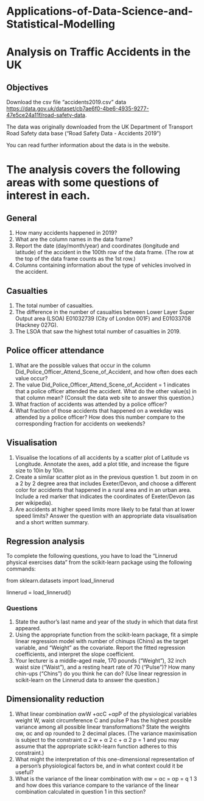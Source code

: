 # Applications-of-Data-Science-and-Statistical-Modelling
# Analysis on Traffic Accidents in the UK
## Objectives
Download the csv file “accidents2019.csv” data https://data.gov.uk/dataset/cb7ae6f0-4be6-4935-9277-47e5ce24a11f/road-safety-data.

The data was originally downloaded from the UK Department of Transport Road Safety data
base (“Road Safety Data - Accidents 2019”)

You can read further information about the data is in the website.

# The analysis covers the following areas with some questions of interest in each.

## General
1. How many accidents happened in 2019?
2. What are the column names in the data frame?
3. Report the date (day/month/year) and coordinates (longitude and latitude) of the accident in the
100th row of the data frame. (The row at the top of the data frame counts as the 1st row.)
4. Columns containing information about the type of vehicles involved in the accident.

## Casualties
1. The total number of casualties.
2. The difference in the number of casualties between Lower Layer Super Output area (LSOA)
E01032739 (City of London 001F) and E01033708 (Hackney 027G).
3. The LSOA that saw the highest total number of casualties in 2019.

## Police officer attendance
1. What are the possible values that occur in the column Did_Police_Officer_Attend_Scene_of_Accident,
and how often does each value occur?
2. The value Did_Police_Officer_Attend_Scene_of_Accident = 1 indicates that a police officer
attended the accident. What do the other value(s) in that column mean? (Consult the data web
site to answer this question.)
3. What fraction of accidents was attended by a police officer?
4. What fraction of those accidents that happened on a weekday was attended by a police officer?
How does this number compare to the corresponding fraction for accidents on weekends?

## Visualisation
1. Visualise the locations of all accidents by a scatter plot of Latitude vs Longitude. Annotate the
axes, add a plot title, and increase the figure size to 10in by 10in.
2. Create a similar scatter plot as in the previous question 1. but zoom in on a 2 by 2 degree area
that includes Exeter/Devon, and choose a different color for accidents that happened in a rural
area and in an urban area. Include a red marker that indicates the coordinates of Exeter/Devon
(as per wikipedia).
3. Are accidents at higher speed limits more likely to be fatal than at lower speed limits? Answer the
question with an appropriate data visualisation and a short written summary.

## Regression analysis
To complete the following questions, you have to load the “Linnerud physical exercises data” from the
scikit-learn package using the following commands:

  from sklearn.datasets import load_linnerud
  
  linnerud = load_linnerud()
  
  ### Questions
1. State the author’s last name and year of the study in which that data first appeared.
2. Using the appropriate function from the scikit-learn package, fit a simple linear regression model
with number of chinups (Chins) as the target variable, and “Weight” as the covariate. Report the
fitted regression coefficients, and interpret the slope coefficient.
3. Your lecturer is a middle-aged male, 170 pounds (“Weight”), 32 inch waist size (“Waist”), and a
resting heart rate of 70 (“Pulse”)? How many chin-ups (“Chins”) do you think he can do? (Use
linear regression in scikit-learn on the Linnerud data to answer the question.)


## Dimensionality reduction
1. What linear combination αwW +αcC +αpP of the physiological variables weight W, waist circumference C and pulse P has the highest possible variance among all possible linear transformations?
State the weights αw, αc and αp rounded to 2 decimal places. (The variance maximisation is
subject to the constraint α
2
w + α
2
c + α
2
p = 1 and you may assume that the appropriate scikit-learn
function adheres to this constraint.)
2.  What might the interpretation of this one-dimensional representation of a person’s physiological
factors be, and in what context could it be useful?
3. What is the variance of the linear combination with αw = αc = αp =
q
1
3
and how does this
variance compare to the variance of the linear combination calculated in question 1 in this section?


